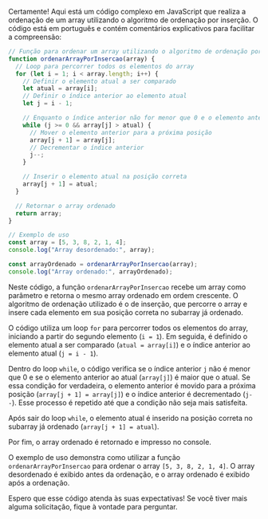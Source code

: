 Certamente! Aqui está um código complexo em JavaScript que realiza a ordenação de um array utilizando o algoritmo de ordenação por inserção. O código está em português e contém comentários explicativos para facilitar a compreensão:

```javascript
// Função para ordenar um array utilizando o algoritmo de ordenação por inserção
function ordenarArrayPorInsercao(array) {
  // Loop para percorrer todos os elementos do array
  for (let i = 1; i < array.length; i++) {
    // Definir o elemento atual a ser comparado
    let atual = array[i];
    // Definir o índice anterior ao elemento atual
    let j = i - 1;

    // Enquanto o índice anterior não for menor que 0 e o elemento anterior ao atual for maior que o atual
    while (j >= 0 && array[j] > atual) {
      // Mover o elemento anterior para a próxima posição
      array[j + 1] = array[j];
      // Decrementar o índice anterior
      j--;
    }

    // Inserir o elemento atual na posição correta
    array[j + 1] = atual;
  }

  // Retornar o array ordenado
  return array;
}

// Exemplo de uso
const array = [5, 3, 8, 2, 1, 4];
console.log("Array desordenado:", array);

const arrayOrdenado = ordenarArrayPorInsercao(array);
console.log("Array ordenado:", arrayOrdenado);
```

Neste código, a função `ordenarArrayPorInsercao` recebe um array como parâmetro e retorna o mesmo array ordenado em ordem crescente. O algoritmo de ordenação utilizado é o de inserção, que percorre o array e insere cada elemento em sua posição correta no subarray já ordenado.

O código utiliza um loop `for` para percorrer todos os elementos do array, iniciando a partir do segundo elemento (`i = 1`). Em seguida, é definido o elemento atual a ser comparado (`atual = array[i]`) e o índice anterior ao elemento atual (`j = i - 1`).

Dentro do loop `while`, o código verifica se o índice anterior `j` não é menor que 0 e se o elemento anterior ao atual (`array[j]`) é maior que o atual. Se essa condição for verdadeira, o elemento anterior é movido para a próxima posição (`array[j + 1] = array[j]`) e o índice anterior é decrementado (`j--`). Esse processo é repetido até que a condição não seja mais satisfeita.

Após sair do loop `while`, o elemento atual é inserido na posição correta no subarray já ordenado (`array[j + 1] = atual`).

Por fim, o array ordenado é retornado e impresso no console.

O exemplo de uso demonstra como utilizar a função `ordenarArrayPorInsercao` para ordenar o array `[5, 3, 8, 2, 1, 4]`. O array desordenado é exibido antes da ordenação, e o array ordenado é exibido após a ordenação.

Espero que esse código atenda às suas expectativas! Se você tiver mais alguma solicitação, fique à vontade para perguntar.